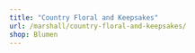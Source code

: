 ```yaml
---
title: "Country Floral and Keepsakes"
url: /marshall/country-floral-and-keepsakes/
shop: Blumen
---
```

